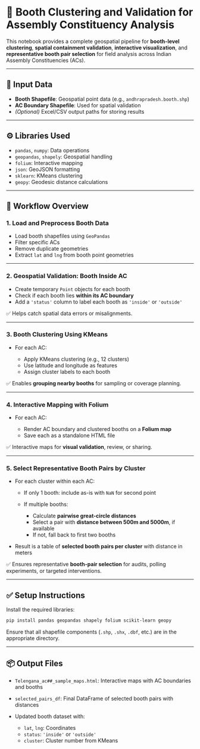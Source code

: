 # 📌 Booth Clustering and Validation for Assembly Constituency Analysis

This notebook provides a complete geospatial pipeline for **booth-level clustering**, **spatial containment validation**, **interactive visualization**, and **representative booth pair selection** for field analysis across Indian Assembly Constituencies (ACs).

---

## 📁 Input Data

* **Booth Shapefile**: Geospatial point data (e.g., `andhrapradesh.booth.shp`)
* **AC Boundary Shapefile**: Used for spatial validation
* *(Optional)* Excel/CSV output paths for storing results

---

## ⚙️ Libraries Used

* `pandas`, `numpy`: Data operations
* `geopandas`, `shapely`: Geospatial handling
* `folium`: Interactive mapping
* `json`: GeoJSON formatting
* `sklearn`: KMeans clustering
* `geopy`: Geodesic distance calculations

---

## 🚦 Workflow Overview

### 1. **Load and Preprocess Booth Data**

* Load booth shapefiles using `GeoPandas`
* Filter specific ACs
* Remove duplicate geometries
* Extract `lat` and `lng` from booth point geometries

---

### 2. **Geospatial Validation: Booth Inside AC**

* Create temporary `Point` objects for each booth
* Check if each booth lies **within its AC boundary**
* Add a `'status'` column to label each booth as `'inside'` or `'outside'`

✅ Helps catch spatial data errors or misalignments.

---

### 3. **Booth Clustering Using KMeans**

* For each AC:

  * Apply KMeans clustering (e.g., 12 clusters)
  * Use latitude and longitude as features
  * Assign cluster labels to each booth

✅ Enables **grouping nearby booths** for sampling or coverage planning.

---

### 4. **Interactive Mapping with Folium**

* For each AC:

  * Render AC boundary and clustered booths on a **Folium map**
  * Save each as a standalone HTML file

✅ Interactive maps for **visual validation**, review, or sharing.

---

### 5. **Select Representative Booth Pairs by Cluster**

* For each cluster within each AC:

  * If only 1 booth: include as-is with `NaN` for second point
  * If multiple booths:

    * Calculate **pairwise great-circle distances**
    * Select a pair with **distance between 500m and 5000m**, if available
    * If not, fall back to first two booths
* Result is a table of **selected booth pairs per cluster** with distance in meters

✅ Ensures representative **booth-pair selection** for audits, polling experiments, or targeted interventions.

---

## ✅ Setup Instructions

Install the required libraries:

```bash
pip install pandas geopandas shapely folium scikit-learn geopy
```

Ensure that all shapefile components (`.shp`, `.shx`, `.dbf`, etc.) are in the appropriate directory.

---

## 📦 Output Files

* `Telengana_ac##_sample_maps.html`: Interactive maps with AC boundaries and booths
* `selected_pairs_df`: Final DataFrame of selected booth pairs with distances
* Updated booth dataset with:

  * `lat`, `lng`: Coordinates
  * `status`: `'inside'` or `'outside'`
  * `cluster`: Cluster number from KMeans
